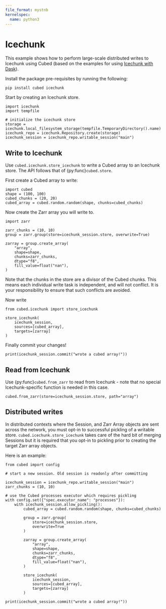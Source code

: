 ```yaml
---
file_format: mystnb
kernelspec:
  name: python3
---
```

# Icechunk

This example shows how to perform large-scale distributed writes to Icechunk using Cubed
(based on the examples for using [Icechunk with Dask](https://icechunk.io/en/latest/icechunk-python/dask/)).

Install the package pre-requisites by running the following:

```shell
pip install cubed icechunk
```

Start by creating an Icechunk store.

```{code-cell} ipython3
import icechunk
import tempfile

# initialize the icechunk store
storage = icechunk.local_filesystem_storage(tempfile.TemporaryDirectory().name)
icechunk_repo = icechunk.Repository.create(storage)
icechunk_session = icechunk_repo.writable_session("main")
```

## Write to Icechunk

Use `cubed.icechunk.store_icechunk` to write a Cubed array to an Icechunk store.
The API follows that of {py:func}`cubed.store`.

First create a Cubed array to write:

```{code-cell} ipython3
import cubed
shape = (100, 100)
cubed_chunks = (20, 20)
cubed_array = cubed.random.random(shape, chunks=cubed_chunks)
```

Now create the Zarr array you will write to.

```{code-cell} ipython3
import zarr

zarr_chunks = (10, 10)
group = zarr.group(store=icechunk_session.store, overwrite=True)

zarray = group.create_array(
    "array",
    shape=shape,
    chunks=zarr_chunks,
    dtype="f8",
    fill_value=float("nan"),
)
```

Note that the chunks in the store are a divisor of the Cubed chunks. This means each individual write task is independent, and will not conflict. It is your responsibility to ensure that such conflicts are avoided.

Now write

```{code-cell} ipython3
from cubed.icechunk import store_icechunk

store_icechunk(
    icechunk_session,
    sources=[cubed_array],
    targets=[zarray]
)
```

Finally commit your changes!

```{code-cell} ipython3
print(icechunk_session.commit("wrote a cubed array!"))
```

## Read from Icechunk

Use {py:func}`cubed.from_zarr` to read from Icechunk - note that no special Icechunk-specific function is needed in this case.

```{code-cell} ipython3
cubed.from_zarr(store=icechunk_session.store, path="array")
```

## Distributed writes

In distributed contexts where the Session, and Zarr Array objects are sent across the network, you must opt-in to successful pickling of a writable store.
`cubed.icechunk.store_icechunk` takes care of the hard bit of merging Sessions but it is required that you opt-in to pickling prior to creating the target Zarr array objects.

Here is an example:

```{code-cell} ipython3
from cubed import config

# start a new session. Old session is readonly after committing

icechunk_session = icechunk_repo.writable_session("main")
zarr_chunks = (10, 10)

# use the Cubed processes executor which requires pickling
with config.set({"spec.executor_name": "processes"}):
    with icechunk_session.allow_pickling():
        cubed_array = cubed.random.random(shape, chunks=cubed_chunks)

        group = zarr.group(
            store=icechunk_session.store,
            overwrite=True
        )

        zarray = group.create_array(
            "array",
            shape=shape,
            chunks=zarr_chunks,
            dtype="f8",
            fill_value=float("nan"),
        )

        store_icechunk(
            icechunk_session,
            sources=[cubed_array],
            targets=[zarray]
        )

print(icechunk_session.commit("wrote a cubed array!"))
```
